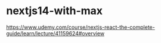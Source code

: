 # nextjs14-with-max
https://www.udemy.com/course/nextjs-react-the-complete-guide/learn/lecture/41159624#overview
